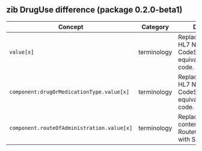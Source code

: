 ## zib DrugUse difference (package 0.2.0-beta1)

| Concept         | Category          | Description                             | 
|-----------------|-------------------|-----------------------------------------|
|`value[x]` | terminology | Replaced 'Other' from HL7 NullFlavor CodeSystem with equivalent SNOMED code. |
|`component:drugOrMedicationType.value[x]` | terminology | Replaced 'Other' from HL7 NullFlavor CodeSystem with equivalent SNOMED code. |
|`component.routeOfAdministration.value[x]` | terminology | Replaced ValueSet content of RouteOfAdministration with SNOMED codes. |